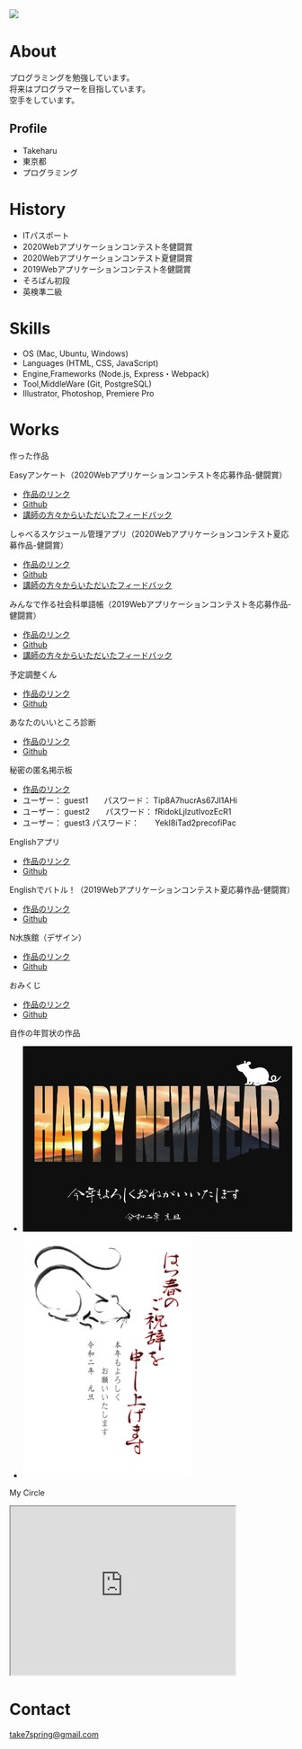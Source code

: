 <img src="DSC_0724.JPG" width="200">

# About
プログラミングを勉強しています。  
将来はプログラマーを目指しています。  
空手をしています。

## Profile
- Takeharu
- 東京都
- プログラミング

# History
 - ITパスポート
 - 2020Webアプリケーションコンテスト冬健闘賞
 - 2020Webアプリケーションコンテスト夏健闘賞
 - 2019Webアプリケーションコンテスト冬健闘賞
 - そろばん初段
 - 英検準二級

# Skills
- OS (Mac, Ubuntu, Windows)
- Languages (HTML, CSS, JavaScript)
- Engine,Frameworks (Node.js, Express・Webpack)
- Tool,MiddleWare (Git, PostgreSQL)
- Illustrator, Photoshop, Premiere Pro
 
# Works
作った作品

Easyアンケート（2020Webアプリケーションコンテスト冬応募作品-健闘賞）
 - [作品のリンク](https://ancient-reaches-07414.herokuapp.com/)
 - [Github](https://github.com/Takeharu7-51/Easy-Questionnaire)
 - [講師の方々からいただいたフィードバック](https://github.com/Takeharu7-51/Easy-Questionnaire/blob/main/teachers%20feedback.md)

 しゃべるスケジュール管理アプリ（2020Webアプリケーションコンテスト夏応募作品-健闘賞）
 - [作品のリンク](https://Takeharu7-51.github.io/schedule-app/index.html)
 - [Github](https://github.com/Takeharu7-51/schedule-app)
 - [講師の方々からいただいたフィードバック](https://github.com/Takeharu7-51/schedule-app/blob/master/teachers%20feedback.md)
 
 みんなで作る社会科単語帳（2019Webアプリケーションコンテスト冬応募作品-健闘賞）
 - [作品のリンク](https://agile-island-49568.herokuapp.com/posts)
 - [Github](https://github.com/Takeharu7-51/society-vocabulary-book)
 - [講師の方々からいただいたフィードバック](https://github.com/Takeharu7-51/society-vocabulary-book/blob/master/teachers%20feedback.md)
 
 予定調整くん
  - [作品のリンク](https://secret-basin-65442.herokuapp.com/)
  - [Github](https://github.com/Takeharu7-51/schedule-arranger)
 
 あなたのいいところ診断
 - [作品のリンク](https://takeharu7-51.github.io/assessment/assessment.html)
 - [Github](https://github.com/Takeharu7-51/assessment)
 
 秘密の匿名掲示板
 - [作品のリンク](https://fathomless-forest-56528.herokuapp.com/posts)
 - ユーザー： guest1　　パスワード： Tip8A7hucrAs67Jl1AHi　　　　 
 - ユーザー： guest2　　パスワード： fRidokLjlzutIvozEcR1
 - ユーザー： guest3 パスワード：　　YekI8iTad2precofiPac
 
 Englishアプリ
 - [作品のリンク](https://takeharu7-51.github.io/englishApp/index.html)
 - [Github](https://github.com/Takeharu7-51/englishApp)
 
 Englishでバトル！（2019Webアプリケーションコンテスト夏応募作品-健闘賞）
 - [作品のリンク](https://takeharu7.github.io/2019summerWebPagecontest/2019Webアプリコンテスト/index.html)
 - [Github](https://github.com/takeharu7/2019summerWebPagecontest)
 
 N水族館（デザイン）
 - [作品のリンク](https://takeharu7-51.github.io/N-aquarium/)
 - [Github](https://github.com/Takeharu7-51/N-aquarium)
 
 おみくじ
 - [作品のリンク](https://takeharu7-51.github.io/Omikuji/)
 - [Github](https://github.com/Takeharu7-51/Omikuji)
 
 自作の年賀状の作品
- <img src="img/nengajou1.pdf" width="700">
- <img src="https://github.com/Takeharu7-51/Takeharu7-51.github.io/blob/master/img/nengajou2.pdf" width="300">

 My Circle
 <iframe src="https://www.openprocessing.org/sketch/833453/embed/" width="400" height="300"></iframe>
 
# Contact
take7spring@gmail.com
